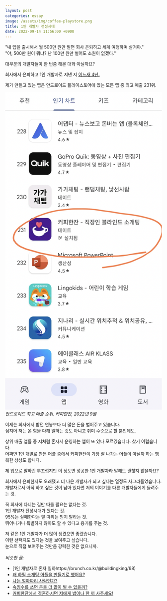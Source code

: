 ```yaml
---
layout: post
categories: essay
image: /assets/img/coffee-playstore.png
title: 1인 개발자 전성시대
date: 2022-09-14 11:56:00 +0900
---
```


"내 앱을 출시해서 월 500만 원만 벌면 회사 은퇴하고 세계 여행하며 살거야."  
"야, 500만 원이 뭐냐? 난 100만 원만 벌어도 소원이 없겠다."

대부분의 개발자들이 한 번쯤 해본 대화 아닐까요?

회사에서 은퇴하고 1인 개발자로 지낸 지 [어느새 4년.](https://brunch.co.kr/@buildingking/117)  

제가 만들고 있는 앱은 안드로이드 플레이스토어에 있는 모든 앱 중 최고 매출 231위.

![](/assets/img/coffee-playstore.png)  
*안드로이드 최고 매출 순위. 커피한잔, 2022년 9월*

이제는 회사에서 받던 연봉보다 더 많은 돈을 벌어주고 있습니다.  
심지어 저는 온 힘을 다해 일하는 것도 아니고 취미 수준으로 할 뿐인데도.

상위 매출 앱들 중 저처럼 혼자서 운영하는 앱이 또 있나 모르겠습니다. 찾기 어렵습니다.  
어쩌면 1인 개발로 만든 어플 중에서 커피한잔이 가장 잘 나가는 어플이 아닐까 하는 행복한 상상도 합니다.

제 입으로 말하긴 부끄럽지만 이 정도면 성공한 1인 개발자라 말해도 괜찮지 않을까요?

회사에서 은퇴한지도 오래됐고 더 나은 개발자가 되고 싶다는 열정도 사그라들었습니다.  
개발자로서 아직 하고 싶은 것이 남아 있다면 저의 이야기를 다른 개발자들에게 들려주는 것.

꼭 회사에 다니는 길만 따를 필요는 없다는 것.  
1인 개발자 전성시대가 왔다는 것.  
95%는 실패한다는 말 따위는 믿지 말라는 것.  
뛰어나거나 특별하지 않아도 할 수 있다고 용기를 주는 것.

저 같은 1인 개발자가 더 많이 생겼으면 좋겠습니다.  
이런 선택지도 있다는 것을 보여주고 싶습니다.  
눈으로 직접 보여주는 것만큼 강력한 것은 없으니까.
<br>
<br>
*비슷한 글:*
* [1인 개발자로 혼자 일하https://brunch.co.kr/@buildingking/68)
* [왜 하필 소개팅 어플을 만들기로 했어요?](/essay/2021/09/07/왜-하필-소개팅-어플을-만들기로-했어요.html)
* [나는 얼마짜리 사람인가?](https://brunch.co.kr/@buildingking/62)
* [속임수를 쓰면 돈을 더 많이 벌 수 있을까?](https://brunch.co.kr/@buildingking/100)
* [커피한잔에서 결혼하시면 저에게 밥이나 한 끼 사주세요!](https://withcoffee.app/notices/30)
